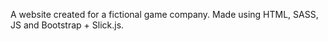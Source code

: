 A website created for a fictional game company. Made using HTML, SASS, JS and Bootstrap + Slick.js.

